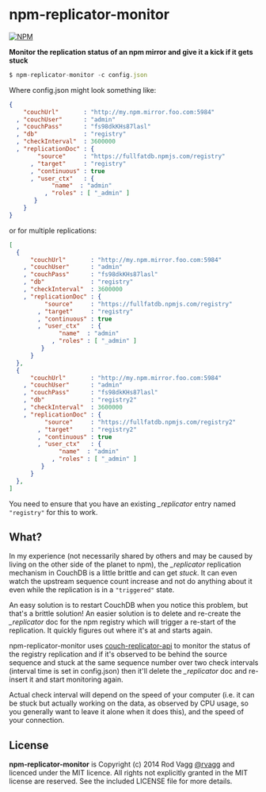 # npm-replicator-monitor

[![NPM](https://nodei.co/npm/npm-replicator-monitor.png?simple=true)](https://nodei.co/npm/npm-replicator-monitor/)

**Monitor the replication status of an npm mirror and give it a kick if it gets stuck**

```js
$ npm-replicator-monitor -c config.json
```

Where config.json might look something like:

```json
{
    "couchUrl"       : "http://my.npm.mirror.foo.com:5984"
  , "couchUser"      : "admin"
  , "couchPass"      : "fs98dkKHs87lasl"
  , "db"             : "registry"
  , "checkInterval"  : 3600000
  , "replicationDoc" : {
        "source"     : "https://fullfatdb.npmjs.com/registry"
      , "target"     : "registry"
      , "continuous" : true
      , "user_ctx"   : {
            "name"  : "admin"
          , "roles" : [ "_admin" ]
       }
    }
}
```

or for multiple replications:

```json
[
  {
      "couchUrl"       : "http://my.npm.mirror.foo.com:5984"
    , "couchUser"      : "admin"
    , "couchPass"      : "fs98dkKHs87lasl"
    , "db"             : "registry"
    , "checkInterval"  : 3600000
    , "replicationDoc" : {
          "source"     : "https://fullfatdb.npmjs.com/registry"
        , "target"     : "registry"
        , "continuous" : true
        , "user_ctx"   : {
              "name"  : "admin"
            , "roles" : [ "_admin" ]
         }
      }
  },
  {
      "couchUrl"       : "http://my.npm.mirror.foo.com:5984"
    , "couchUser"      : "admin"
    , "couchPass"      : "fs98dkKHs87lasl"
    , "db"             : "registry2"
    , "checkInterval"  : 3600000
    , "replicationDoc" : {
          "source"     : "https://fullfatdb.npmjs.com/registry2"
        , "target"     : "registry2"
        , "continuous" : true
        , "user_ctx"   : {
              "name"  : "admin"
            , "roles" : [ "_admin" ]
         }
      }
  },
]
```

You need to ensure that you have an existing *_replicator* entry named `"registry"` for this to work.

## What?

In my experience (not necessarily shared by others and may be caused by living on the other side of the planet to npm), the *_replicator* replication mechanism in CouchDB is a little brittle and can get *stuck*. It can even watch the upstream sequence count increase and not do anything about it even while the replication is in a `"triggered"` state.

An easy solution is to restart CouchDB when you notice this problem, but that's a brittle solution! An easier solution is to delete and re-create the *_replicator* doc for the npm registry which will trigger a re-start of the replication. It quickly figures out where it's at and starts again.

npm-replicator-monitor uses [couch-replicator-api](https://github.com/rvagg/node-couch-replicator-api) to monitor the status of the registry replication and if it's observed to be behind the source sequence and stuck at the same sequence number over two check intervals (interval time is set in config.json) then it'll delete the *_replicator* doc and re-insert it and start monitoring again.

Actual check interval will depend on the speed of your computer (i.e. it can be stuck but actually working on the data, as observed by CPU usage, so you generally want to leave it alone when it does this), and the speed of your connection.


## License

**npm-replicator-monitor** is Copyright (c) 2014 Rod Vagg [@rvagg](https://twitter.com/rvagg) and licenced under the MIT licence. All rights not explicitly granted in the MIT license are reserved. See the included LICENSE file for more details.
